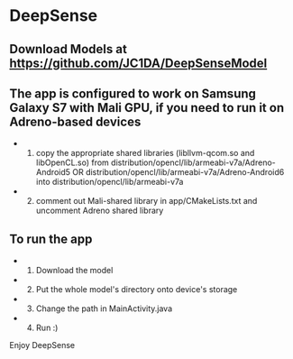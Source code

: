 # DeepSense

## Download Models at https://github.com/JC1DA/DeepSenseModel

## The app is configured to work on Samsung Galaxy S7 with Mali GPU, if you need to run it on Adreno-based devices
- 1) copy the appropriate shared libraries (libllvm-qcom.so and libOpenCL.so) from distribution/opencl/lib/armeabi-v7a/Adreno-Android5 OR distribution/opencl/lib/armeabi-v7a/Adreno-Android6 into distribution/opencl/lib/armeabi-v7a
- 2) comment out Mali-shared library in app/CMakeLists.txt and uncomment Adreno shared library

## To run the app
- 1) Download the model
- 2) Put the whole model's directory onto device's storage
- 3) Change the path in MainActivity.java
- 4) Run :)

Enjoy DeepSense



